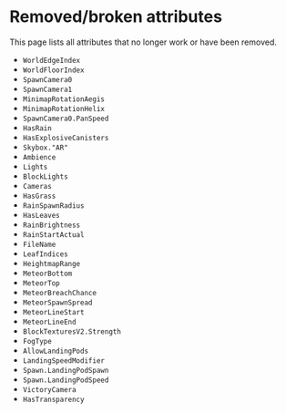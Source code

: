 # Removed/broken attributes
This page lists all attributes that no longer work or have been removed.

- `WorldEdgeIndex`
- `WorldFloorIndex`
- `SpawnCamera0`
- `SpawnCamera1`
- `MinimapRotationAegis`
- `MinimapRotationHelix`
- `SpawnCamera0.PanSpeed`
- `HasRain`
- `HasExplosiveCanisters`
- `Skybox."AR"`
- `Ambience`
- `Lights`
- `BlockLights`
- `Cameras`
- `HasGrass`
- `RainSpawnRadius`
- `HasLeaves`
- `RainBrightness`
- `RainStartActual`
- `FileName`
- `LeafIndices`
- `HeightmapRange`
- `MeteorBottom`
- `MeteorTop`
- `MeteorBreachChance`
- `MeteorSpawnSpread`
- `MeteorLineStart`
- `MeteorLineEnd`
- `BlockTexturesV2.Strength`
- `FogType`
- `AllowLandingPods`
- `LandingSpeedModifier`
- `Spawn.LandingPodSpawn`
- `Spawn.LandingPodSpeed`
- `VictoryCamera`
- `HasTransparency`